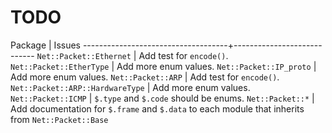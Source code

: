 TODO
====

Package                             | Issues
------------------------------------+----------------------------
`Net::Packet::Ethernet`             | Add test for `encode()`.
`Net::Packet::EtherType`            | Add more enum values.
`Net::Packet::IP_proto`             | Add more enum values.
`Net::Packet::ARP`                  | Add test for `encode()`.
`Net::Packet::ARP::HardwareType`    | Add more enum values.
`Net::Packet::ICMP`                 | `$.type` and `$.code` should be enums.
`Net::Packet::*`                    | Add documentation for `$.frame` and `$.data` to each module that inherits from `Net::Packet::Base`

